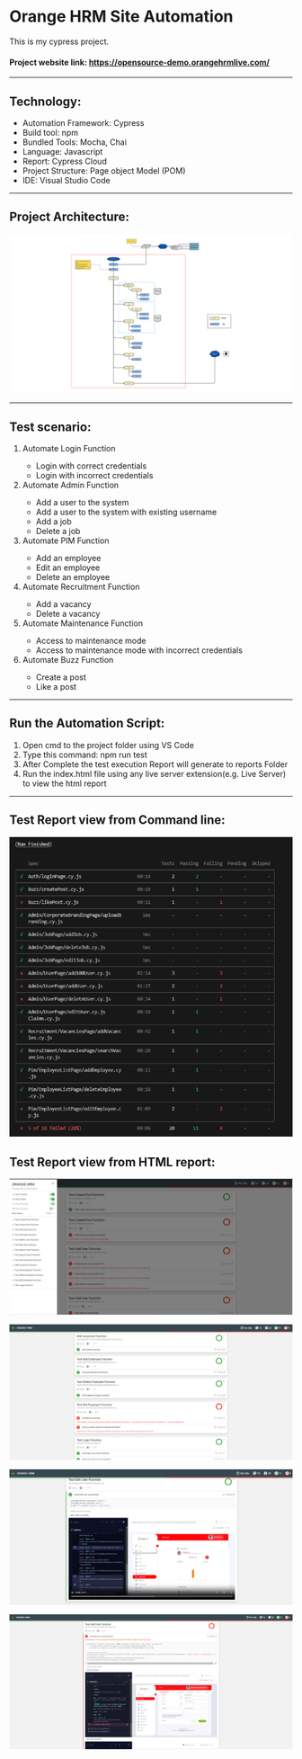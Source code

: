 # Orange HRM Site Automation

This is my cypress project.

#### Project website link: https://opensource-demo.orangehrmlive.com/ <br>

---

## Technology: <br>

- Automation Framework: Cypress <br>
- Build tool: npm <br>
- Bundled Tools: Mocha, Chai
- Language: Javascript <br>
- Report: Cypress Cloud<br>
- Project Structure: Page object Model (POM)<br>
- IDE: Visual Studio Code <br>

---

## Project Architecture: <br>

![Cypress_project_Arch](DOC/POMworkflows.png)

---

## Test scenario:<br>

<ol>
<li>Automate Login Function</li>

- Login with correct credentials
- Login with incorrect credentials

<li>Automate Admin Function</li>

- Add a user to the system
- Add a user to the system with existing username
- Add a job
- Delete a job

<li>Automate PIM Function</li>

- Add an employee
- Edit an employee
- Delete an employee

<li>Automate Recruitment Function</li>

- Add a vacancy
- Delete a vacancy

<li>Automate Maintenance Function</li>

- Access to maintenance mode
- Access to maintenance mode with incorrect credentials

<li>Automate Buzz Function</li>

- Create a post
- Like a post
</ol>

---

## Run the Automation Script:

1. Open cmd to the project folder using VS Code
2. Type this command:
   npm run test
3. After Complete the test execution Report will generate to reports Folder
4. Run the index.html file using any live server extension(e.g. Live Server) to view the html report

---

## Test Report view from Command line:

![Screenshot from 2022-01-28 16-20-22](DOC/reportCMD.png)

## Test Report view from HTML report:

![Screenshot from 2022-01-28 16-31-53](DOC/reportHTML1.png)

![Screenshot from 2022-01-28 16-30-39](DOC/reportHTML2.png)

![Screenshot from 2022-01-28 16-32-55](DOC/reportHTML_detail_pass.png)

![Screenshot from 2022-01-28 16-32-55](DOC/reportHTML_detail_fail.png)
